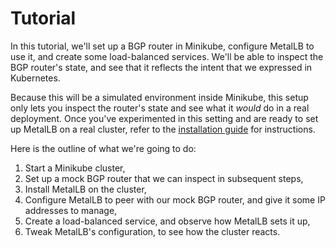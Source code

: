 # Tutorial

In this tutorial, we'll set up a BGP router in Minikube, configure
MetalLB to use it, and create some load-balanced services. We'll be
able to inspect the BGP router's state, and see that it reflects the
intent that we expressed in Kubernetes.

Because this will be a simulated environment inside Minikube, this
setup only lets you inspect the router's state and see what it _would_
do in a real deployment. Once you've experimented in this setting and
are ready to set up MetalLB on a real cluster, refer to
the [installation guide]() for instructions.

Here is the outline of what we're going to do:
1. Start a Minikube cluster,
2. Set up a mock BGP router that we can inspect in subsequent steps,
3. Install MetalLB on the cluster,
4. Configure MetalLB to peer with our mock BGP router, and give it some IP addresses to manage,
5. Create a load-balanced service, and observe how MetalLB sets it up,
6. Tweak MetalLB's configuration, to see how the cluster reacts.

